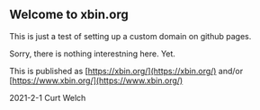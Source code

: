## Welcome to xbin.org

This is just a test of setting up a custom domain on github pages.

Sorry, there is nothing interestning here.  Yet.

This is published as [https://xbin.org/](https://xbin.org/) and/or
[https://www.xbin.org/](https://www.xbin.org/)

2021-2-1 Curt Welch
